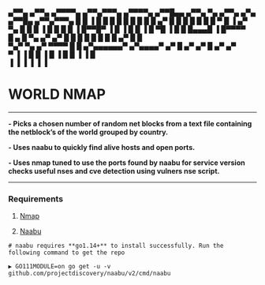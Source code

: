 
 ▄▀▀▄    ▄▀▀▄  ▄▀▀▀▀▄   ▄▀▀▄▀▀▀▄  ▄▀▀▀▀▄     ▄▀▀█▄▄       ▄▀▀▄ ▀▄  ▄▀▀▄ ▄▀▄  ▄▀▀█▄   ▄▀▀▄▀▀▀▄ 
█   █    ▐  █ █      █ █   █   █ █    █     █ ▄▀   █     █  █ █ █ █  █ ▀  █ ▐ ▄▀ ▀▄ █   █   █ 
▐  █        █ █      █ ▐  █▀▀█▀  ▐    █     ▐ █    █     ▐  █  ▀█ ▐  █    █   █▄▄▄█ ▐  █▀▀▀▀  
  █   ▄    █  ▀▄    ▄▀  ▄▀    █      █        █    █       █   █    █    █   ▄▀   █    █      
   ▀▄▀ ▀▄ ▄▀    ▀▀▀▀   █     █     ▄▀▄▄▄▄▄▄▀ ▄▀▄▄▄▄▀     ▄▀   █   ▄▀   ▄▀   █   ▄▀   ▄▀       
         ▀             ▐     ▐     █        █     ▐      █    ▐   █    █    ▐   ▐   █         
                                   ▐        ▐            ▐        ▐    ▐            ▐         
                                   
                                   
# WORLD NMAP

---

**- Picks a chosen number of random net blocks from a text file containing the netblock’s of the world grouped by country.**

**- Uses naabu to quickly find alive hosts and open ports.**

**- Uses nmap tuned to use the ports found by naabu for service version checks useful nses and cve detection using vulners nse script.**

---

### Requirements
1. [Nmap](https://nmap.org/download.html)
   
2. [Naabu](https://github.com/projectdiscovery/naabu)

```
# naabu requires **go1.14+** to install successfully. Run the following command to get the repo 

▶ GO111MODULE=on go get -u -v github.com/projectdiscovery/naabu/v2/cmd/naabu
```
